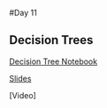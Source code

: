 #Day 11
## Decision Trees
[Decision Tree Notebook](https://github.com/kaggledecal/sp17/blob/master/day10/knn.ipynb)




[Slides](https://docs.google.com/presentation/d/1E3xTsMv4DZ5_c9BVN4KQ-qQ3gXh__TCybWL52Nt0yXo/edit#slide=id.p)

[Video]
